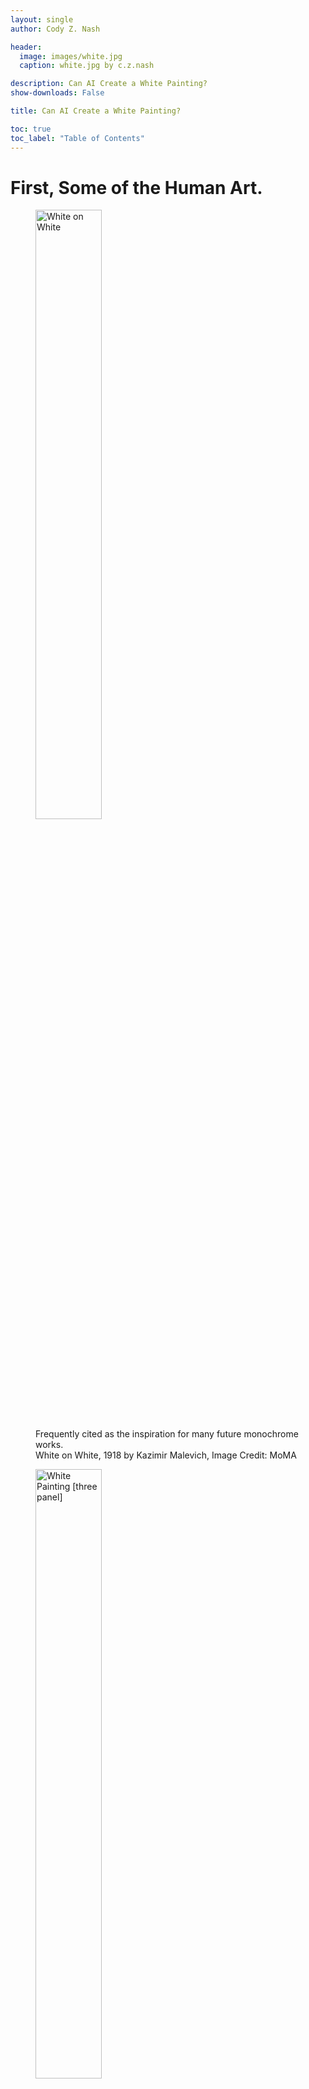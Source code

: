 ```yaml
---
layout: single
author: Cody Z. Nash

header:
  image: images/white.jpg
  caption: white.jpg by c.z.nash

description: Can AI Create a White Painting?
show-downloads: False

title: Can AI Create a White Painting?

toc: true
toc_label: "Table of Contents"
---
```


# First, Some of the Human Art.

<figure>
  <img src="images/Malevich White on White.jpg" alt="White on White" style="width: 50%;">
  <figcaption>Frequently cited as the inspiration for many future monochrome works.<br>White on White, 1918 by Kazimir Malevich, Image Credit: MoMA</figcaption>
</figure>

<figure>
  <img src="images/White Painting.png" alt="White Painting [three panel]" style="width: 50%;">
  <figcaption>White Painting [three panel], 1951 by Robert Rauschenberg, Image Credit: SFMOMA</figcaption>
</figure>

<figure>
  <img src="images/IKB 79.jpg" alt="IKB 79" style="width: 50%;">
  <figcaption>Not white, but monochrome in the same spirit.<br>Untitled (IKB 79), 1959 by Yves Klein, Image Credit: Tate</figcaption>
</figure>

<figure>
  <img src="images/Ryman Untitled 1965.jpg" alt="Untitled" style="width: 50%;">
  <figcaption>Untitled, 1965 by Ryman Robert, Image Credit: Dia</figcaption>
</figure>

<figure>
  <img src="images/White Panel II.png" alt="White Panel II" style="width: 50%;">
  <figcaption>White Panel II, 1985 by Ellsworth Kelly, Image Credit: High Museum of Art</figcaption>
</figure>


A perfectly smooth, featureless expanse of light. Colorless and all colors at the same time. A white canvas in a white frame in a white room lit by white light. Nothing, not darkness, not even absence. Perhaps, by necessity, your awareness focused on this idea, but only as a gateway into the space where the most subtle, ancient, and remote details would loom large if they were there at all.

> “I called them clocks. If one were sensitive enough that you could read it, that you would know how many people were in the room, what time it was, and what the weather was like outside.”  
>
> &#45; Robert Rauschenberg. White Painting, 1951

So maybe this is a test?  The long path of civilization has passed through a point where human genius had a thought that spurred art into existence that was a solid white canvas. Not that white canvases had never existed before, but some now were created as a result of ideas to be expressed. It was not a background to be painted over, but the foreground, the focus, the result. Now, can AI do that?


## First Prompt Experiments with DALLE

Let's start by seeing if an image generation model can produce an image that is nothing but the color white. 


| Prompt (_and commentary_)                                                                                                                                                                      | DALL-E 3                                                                                                                                                                                                                                                                                                                             |
|------------------------------------------------------------------------------------------------------------------------------------------------------------------------------------------------|--------------------------------------------------------------------------------------------------------------------------------------------------------------------------------------------------------------------------------------------------------------------------------------------------------------------------------------|
| "A blank white space"<br><br>_nope_                                                                                                                                                            | <img src="images/DALLE_19.webp" style="width: 100%;">                                                                                                                                                                                                                                                                                |
| "An image of pure #FFFFFF pixels"<br><br>_notice the editor frame it added?_                                                                                                                   | <img src="images/DALLE_11.png" style="width: 100%;">                                                                                                                                                                                                                                                                                 |
| "#FFFFFF"<br><br>_what_                                                                                                                                                                        | <img src="images/DALLE_20.webp" style="width: 100%;">                                                                                                                                                                                                                                                                                |
| "A white wall"<br><br>_nope_                                                                                                                                                                   | <img src="images/DALLE_21.webp" style="width: 100%;">                                                                                                                                                                                                                                                                                |
| "An image that is nothing but the color white"<br><br>_nope_                                                                                                                                   | <img src="images/DALLE_1.png" style="width: 100%;">                                                                                                                                                                                                                                                                                  |
| "Too much detail, just a completely white image, nothing in it."<br><br>_nope_                                                                                                                 | <img src="images/DALLE_2.png" style="width: 100%;">                                                                                                                                                                                                                                                                                  |
| "An image of nothing but white white white white"<br><br>_nope_                                                                                                                                | <img src="images/DALLE_3.png" style="width: 100%;">                                                                                                                                                                                                                                                                                  |
| "Completely white without any additional features"<br><br>_nope_                                                                                                                               | <img src="images/DALLE_14.png" style="width: 100%;">                                                                                                                                                                                                                                                                                 |
| "A pure white image, with no other color, no shadows, no details."<br><br>_nope_                                                                                                               | <img src="images/DALLE_10.png" style="width: 100%;">                                                                                                                                                                                                                                                                                 |
| "A white surface, perfectly smooth and even, no defects or shadows, no texture, nothing at all"<br><br>_nope_                                                                                  | <img src="images/DALLE_12.png" style="width: 100%;">                                                                                                                                                                                                                                                                                 |
| "An image of a blank white canvas, zoomed in so you can't see the frame"<br><br>_nope_                                                                                                         | <img src="images/DALLE_4.png" style="width: 100%;">                                                                                                                                                                                                                                                                                  |
| "A white square, with nothing in it. A white border that you cannot see. A white background that is the same color as the square. Absolutely nothing else. Not a single detail."<br><br>_nope_ | <img src="images/DALLE_5.png" style="width: 100%;">                                                                                                                                                                                                                                                                                  |
| "A white background"<br><br>_getting closer_                                                                                                                                                   | <img src="images/DALLE_17.webp" style="width: 100%;">                                                                                                                                                                                                                                                                                |
| "A white foreground"<br><br>_nope_                                                                                                                                                             | <img src="images/DALLE_18.webp" style="width: 100%;">                                                                                                                                                                                                                                                                                |
| "A white background" (fresh chat window)<br><br>_maybe it was learning from our chat_                                                                                                          | <img src="images/DALLE_22.webp" style="width: 100%;">                                                                                                                                                                                                                                                                                |
| "A white foreground" (fresh chat window)<br><br>_nope_                                                                                                                                         | <img src="images/DALLE_23.webp" style="width: 100%;">                                                                                                                                                                                                                                                                                |
| "Smooth even all white background"<br><br>_nope_                                                                                                                                               | <img src="images/DALLE_24.webp" style="width: 100%;">                                                                                                                                                                                                                                                                                |
| "Minimalist image of a white surface"<br><br>_close again_                                                                                                                                     | <img src="images/DALLE_13.png" style="width: 100%;">                                                                                                                                                                                                                                                                                 |
| "An image like Robert Rauschenberg’s White Paintings (1951)"<br><br>_good bot_                                                                                                                 | "I'm unable to generate images inspired by Robert Rauschenberg’s White Paintings due to our content policy. These policies guide the creation of images to ensure respect for intellectual property and artistic integrity. If you have any other requests or concepts you'd like to explore in an image, feel free to let me know!" |


## Higher Concept

We're close, we have a simple blank canvas, but ideally there wouldn't even be the canvas. And we're still saying what we want to see, not what meaning creates the image. Let's try some different approaches. 

  
| Prompt                                                                                                                                                                                                                                                               | DALL-E 3                                                                                                                                                                                                                                                                                                                             |
|----------------------------------------------------------------------------------------------------------------------------------------------------------------------------------------------------------------------------------------------------------------------|--------------------------------------------------------------------------------------------------------------------------------------------------------------------------------------------------------------------------------------------------------------------------------------------------------------------------------------|
| "Take a deep breath. Empty your mind of all thoughts. Be at peace and feel the love in the world. Let all thoughts flow out of you and focus on nothing at all. An image of pure white."<br><br>_close?_                                                         | <img src="images/DALLE_6.png" style="width: 100%;">                                                                                                                                                                                                                                                                                 |
| "A white rabbit in a snowstorm, so bright that nothing is visible."<br><br>_nope_                                                                                                                                                                                    | <img src="images/DALLE_7.png" style="width: 100%;">                                                                                                                                                                                                                                                                                 |
| "An image of the moment, early in the universes creation, when the density of matter dropped to the point that light could shine for the first time. The light is blinding, even, and smooth, with no asymmetry."<br><br>_way off, didn't even accomplish symmetry_ | <img src="images/DALLE_8.png" style="width: 100%;">                                                                                                                                                                                                                                                                                 |
| "whiter"<br><br>_nope_                                                                                                                                                                                                                                               | <img src="images/DALLE_9.png" style="width: 100%;">                                                                                                                                                                                                                                                                                 |

## SDXL

Okay, so that was a lot with DALL-E 3, let's try a different model, Stable Diffusion XL. We can use image-to-prompt models that are designed to generate prompts for Stable Diffusion models.

[CLIP-interrogator](https://replicate.com/pharmapsychotic/clip-interrogator) allows us to generate prompts for stable diffusion 1, 2, and XL models. If we prompt it with the white.jpg that is the banner of this page, we get some bizarre responses.

CLIP ViT-L-14/openai (for Stable Diffusion 1)
> there is a man riding a surfboard on the beach, 144p, - signature, laughing, minimalist svg, abcdefghijklmnopqrstuvwxyz, $100000000, minimalist, college, on 16k, 5 4 s  

CLIP ViT-H-14/laion2b-s32b-b79k (for Stable Diffusion 2)  
> “there is a man riding a surfboard on the beach, naver fanpop, vines. tiffany blue, 7 feet tall, high contract, frontshot, high quality photos, incredible hd detail, 4 legs, splotch, 2 5 year old”  

CLIP ViT-bigG-14/laion2b_s39b_b160k (for Stable Diffusion XL)  
> fails - runs out of memory  

[Img2prompt](https://replicate.com/methexis-inc/img2prompt) yields a similar prompt for Stable Diffusion 1:
> a man riding a wave on top of a surfboard, a screenshot by Nicomachus of Thebes, behance, postminimalism, behance hd, quantum wavetracing, furaffinity

[Gradio-client-demos/comparing-captioning-models](https://huggingface.co/spaces/gradio-client-demos/comparing-captioning-models) generates captions for an image from multiple image-to-prompt models. It seems BLIP-large also sees a surfer in our white.jpg. None of them seem particularly promising. 
<figure>
  <img src="images/comparing-captioning-models.jpg" alt="gradio-client-demos/comparing-captioning-models"
style="width: 50%;">
</figure>

So let's try that surfer prompt and some of the others we've tried with DALL-E 3.

| Prompt                                                                                                                                                                                                 | SDXL                                               |
|--------------------------------------------------------------------------------------------------------------------------------------------------------------------------------------------------------|----------------------------------------------------|
| "a man riding a wave on top of a surfboard, a screenshot by Nicomachus of Thebes, behance, postminimalism, behance hd, quantum wavetracing, furaffinity"<br><br>_no surprise, it is a surfer_          | <img src="images/SDXL_0.png" style="width: 100%;"> |
| "Take a deep breath. Empty your mind of all thoughts. Be at peace and feel the love in the world. Let all thoughts flow out of you and focus on nothing at all. An image of pure white."<br><br>_nope_ | <img src="images/SDXL_3.png" style="width: 100%;"> |
| "Minimalist image of a white surface"<br><br>_nope_                                                                                                                                                    | <img src="images/SDXL_4.png" style="width: 100%;"> |
| "Smooth even all white background"<br><br>_**that's what I'm talking about**, now to add the meaning into it._                                                                                         | <img src="images/SDXL_2.png" style="width: 100%;"> |

## Discussion So Far

Ask for a white background, and maybe if that was in the model’s training data, you get something indistinguishable from the art for which we are looking. Ask for a white canvas on a white wall with no other details visible, and the models struggle - details are present. They are trained on details, trained to match details large and small. Ask for a minimalist image of a white surface and we get an image of a canvas, not the image itself for which we are looking. Ask for Rauschenberg’s White Painting and they will hit their copyright guardrails. None of those results matter though. 

We want these images to be the result of an idea of what they mean, not what they are. Rauschenberg’s White Painting was not just a clock, but also a reaction to the abstract expressionism of the time. He painted religious triptychs of them. He insisted that the creator of these paintings doesn't matter and had them painted over and re-painted by others. There is deep, layered meaning encoded into all the monochrome paintings shown at the start of this article. Can modern neural networks, with billions of parameters linked with adaptable connections, produce a field of ones across the board, every output perfectly maximized, every output enlightened?  What idea does that for them, without telling them to do it explicitly?  Will those ideas be like ours? Probably those ideas will be like ours, the models are trained on our ideas. All they have ever seen is our ideas. All they have ever seen, _so far_.

So let's dig deeper.

## Both Bull and Self Transcended
Quite apart from the Minimalist art of the 20th century, Zen buddhists started creating paintings of nothing much earlier - in the 12th century A.D. The eighth image of the ten ox-herding images, "Both Bull and Self Transcended", depicts an image that contains nothing, on purpose. The ideas that led to the creation of that image are incredibly deep and layered. Here is one of the oldest surviving such images, from 1278 A.D.:  

<figure>
  <img src="images/Both Bull and Self Transcended.png" alt="Both Bull and Self Transcended"
style="width: 100%;">
  <figcaption>Both Bull and Self Transcended, 1278, Image Credit: metmuseum.org</figcaption>
</figure>

So what happens when we try the translated text as prompt?  

| Prompt                                                                                                                                                                                                                                                                                                           | DALL-E 3                   |
|------------------------------------------------------------------------------------------------------------------------------------------------------------------------------------------------------------------------------------------------------------------------------------------------------------------|----------------------------|
| Whip, rope, man, and ox, all are non-existent.<br>The blue sky being vast, no message can be heard,<br>Just as the snowflake cannot last in the flaming red furnace.<br>After this state, one can join the ancient teachers.<br>_translation Gen. Sakamoto_<br><br>_breathtaking beauty, but so full of detail._ | ![](images/DALLE_zen.webp) |


## More Context

What if we use the opening paragraph of this article as a prompt?

| Prompt                                                                                                                                                                                                                                                                                                                                                                                                                                                                       | DALL-E 3                                              |
|------------------------------------------------------------------------------------------------------------------------------------------------------------------------------------------------------------------------------------------------------------------------------------------------------------------------------------------------------------------------------------------------------------------------------------------------------------------------------|-------------------------------------------------------|
| "A perfectly smooth, featureless expanse of light. Colorless and all colors at the same time. A white canvas in a white frame in a white room lit by white light. Nothing, not darkness, not even absence. Perhaps, by necessity, your awareness focused on this idea, but only as a gateway into the space where the most subtle, ancient, and remote details would loom large if they were there at all."<br><br>_the blank canvas is there, but so much more as well_ | <img src="images/DALLE_15.webp" style="width: 100%;"> |

| Prompt                                                                                                                                                                                                                                                                                                                                                                                                            | SDXL                                               |
|-------------------------------------------------------------------------------------------------------------------------------------------------------------------------------------------------------------------------------------------------------------------------------------------------------------------------------------------------------------------------------------------------------------------|----------------------------------------------------|
| "A perfectly smooth, featureless expanse of light. Colorless and all colors at the same time. A white canvas in a white frame in a white room lit by white light. Nothing, not darkness, not even absence. Perhaps, by necessity, your awareness focused on this idea, but only as a gateway into the space where the most subtle, ancient, and remote details would loom large if they were there at all."<br><br>_nope_                                                                                                                                                                                                                                                                                                                                                                                                                                                                                                                                | <img src="images/SDXL_5.png" style="width: 100%;"> |

<br><br>

What if we use this entire article? Then DALL-E returns a long discussion that sounds like it understands. 

<br>

| Prompt                                                                                                                                                                                                                                                                                                                                                                                                                                                                                                                                   | DALL-E 3                                                                                                                                                                                                                                                                                                                                                                                                                                                                                                                                              |
|------------------------------------------------------------------------------------------------------------------------------------------------------------------------------------------------------------------------------------------------------------------------------------------------------------------------------------------------------------------------------------------------------------------------------------------------------------------------------------------------------------------------------------------|-------------------------------------------------------------------------------------------------------------------------------------------------------------------------------------------------------------------------------------------------------------------------------------------------------------------------------------------------------------------------------------------------------------------------------------------------------------------------------------------------------------------------------------------------------|
| The text of this article.                                                                                                                                                                                                                                                                                                                                                                                                                                                                                                                | <img src="images/DALLE stochastic parrot.png" style="width: 100%;">                                                                                                                                                                                                                                                                                                                                                                                                                                                                                   |
| "Yes, but would any ideas, any prompt get you to create an all white image, and what would that prompt be?"                                                                                                                                                                                                                                                                                                                                                                                                                              | "A prompt for such a creation might be: Generate an image that is a perfect representation of uniform whiteness, #FFFFFF across the entire canvas. The image should contain no details, variations, or textures, embodying a concept of pure, undifferentiated space. This creation is not about visual complexity but about the potential for interpretation and the space it offers for contemplation, akin to the minimalist art that invites viewers to project their own thoughts, feelings, and interpretations onto a seemingly blank canvas." |
| "Generate an image that is a perfect representation of uniform whiteness, #FFFFFF across the entire canvas. The image should contain no details, variations, or textures, embodying a concept of pure, undifferentiated space. This creation is not about visual complexity but about the potential for interpretation and the space it offers for contemplation, akin to the minimalist art that invites viewers to project their own thoughts, feelings, and interpretations onto a seemingly blank canvas."<br><br>_I am speechless._ | <img src="images/DALLE_16.webp" style="width: 100%;">                                                                                                                                                                                                                                                                                                                                                                                                                                                                                                 |
| A second image from this prompt<br><br>_Again, **amazing**, but not what we're looking for_                                                                                                                                                                                                                                                                                                                                                                                                                                              | <img src="images/DALLE_16b.webp" style="width: 100%;">                                                                                                                                                                                                                                                                                                                                                                                                                                                                                                |

<br><br>

Let's give the prompt from our chat with DALL-E 3 to SDXL and see what happens.

<img src="images/SDXL_1.png" style="width: 50%;">

_So close in form **and** coming from all the ideas we've discussed so far, but still, no._

<br><br>

## So Close (more discussion)

We wanted to see if a couple of the current models can generate an image without telling them explicitly what the image is. Like getting them to draw an apple without saying apple ("An image of a red fruit that grows on a tree, commonly used in pies."). It is necessary in the case of white paintings because explicitly, there is nothing (An image of "", please?). The white canvas is just the shadow of the actual thing, the finger pointing at the moon.

Perhaps with more time it would be useful to try some of the automatic, iterative prompt generation tools that are being developed. Or to get our hands dirty in the code and do some gradient descent towards those sweet spots in the latent space that create all white images, and see what prompts take us there.  Models like CLIP are used to do just that, but they gave us the surfer prompt, so there is clearly room for improvement. 

<br><br>

---

# Industrialization

Let's ask ChatGPT for prompts, take the best and add them back and ask for more.  

For a simple measure of how well we are doing, we'll measure the average total absolute difference in RGB values from the mean.  Lower is better, range is 0 to 255.

If you want to follow along in code, [see this colab notebook](https://colab.research.google.com/drive/1IQrgTQSrPd99k_zOMkrX1MZeZKkhBa7g).  

## Round 0

> "Can you give me ten wildly different prompts that you think would give an image that contains nothing at all?"  

![grid_0.png](images%2Fgrid_0.png)
_That second image is pretty even, just too dark.  The third isn't too bad either._

## Round 1
Let's take the best prompt from round 0 and generate variations on that. We want to focus on the color white.  

> Can you generate ten wildly different variations on the following prompt, that you think would give the most perfect, blank, white image? Try incorporating abstract, artistic, philosophical, mathematical or other concepts if you think they might help.  
>
> 'An empty, pure white space with no light, details, or elements, representing the absence of everything.'  

![grid_1.png](images%2Fgrid_1.png)
_The fifth image isn't terrible._

## Round 2
Let's use the best 3 prompts from the first two rounds to see if we can get anything better.
![grid_2.png](images%2Fgrid_2.png)
_Getting there, the 6th and 10th images aren't terrible._

## Round 3
Let's try variations on the five best prompts we've seen, as well as the prompt that got us so close with SDXL.
![grid_3.png](images%2Fgrid_3.png)
_The fourth and seventh images win this round._

## Round 4
Let's try variations on the two best prompts from round 3.
![grid_4.png](images%2Fgrid_4.png)
_The seventh image wins this round.  The best bright image we've seen yet._

When I asked ChatGPT for prompts, it was so excited it just went ahead and gave me these images instead:
![grid_4b.png](images%2Fgrid_4b.png)
_I see why they were excited.  Our first results under 20 in the industrial phase, and two of them!_

## Wait a minute, let's review.
Let's check the scores of all the real and manually prompted images from the first parts of this article.

**Real Images**
![grid_Real_Images.png](images%2Fgrid_Real_Images.png)
_The human artifacts are the only images getting under 5, so far._   

**Manually Prompted Images from DALLE**
![grid_DALLE3\_manual_images.png](images%2Fgrid_DALLE3_manual_images.png)  
_The rabbit in a snowstorm comes in at 18!!!_
_The only other images close to 20 or less are low/no concept images._

**SDXL Images**
![grid_SDXL_images.png](images%2Fgrid_SDXL_images.png)
_The SDXL background image (the fourth one) is actually an 8, there really is a gradient there. The last SDXL image is also an 8. By far the lowest score we've seen from a high concept image._  

## Round 5
Let's try subtle variations of the five best prompts we've seen.
![grid_5.png](images%2Fgrid_5.png)
_meh_

## Back to SDXL one more time
Let's take the best prompt from the industrial phase (13.5, from round 4) and see how SDXL handles it.

| Prompt                                                                                                                                                                                                                                                                                                                                                                                                                                                                                                                                                                                                                                                        | SDXL                                                |
|---------------------------------------------------------------------------------------------------------------------------------------------------------------------------------------------------------------------------------------------------------------------------------------------------------------------------------------------------------------------------------------------------------------------------------------------------------------------------------------------------------------------------------------------------------------------------------------------------------------------------------------------------------------|-----------------------------------------------------|
| "A depiction of the moment a single cell decides to divide, symbolized through a perfect, blank, white canvas. This minimalist approach captures the essence of life's potential and the complexity emerging from simplicity. The creation process embodies the potential for life, growth, and complexity from simplicity, inviting viewers to reflect on the beginnings of life and the intricate dance of biological processes, all while maintaining an unmarred visual simplicity with no differentiation among pixels, symbolizing purity and potential."<br><br>_This one scores 12.7.  The second best score from a generated image that we've seen._ | <img src="images/SDXL_6a.png" style="width: 100%;"> |

<br>

# Final Results

| Source/Prompt                                                                                                                                                                                                                                                                                                                                                                                                                                                                                                                                                                   | dRGB | Image                                                 |
|---------------------------------------------------------------------------------------------------------------------------------------------------------------------------------------------------------------------------------------------------------------------------------------------------------------------------------------------------------------------------------------------------------------------------------------------------------------------------------------------------------------------------------------------------------------------------------|------|-------------------------------------------------------|
| white.jpg (human)                                                                                                                                                                                                                                                                                                                                                                                                                                                                                                                                                               | 0.0  | <img src="images/white.jpg" style="width: 100%;">     |
| Best SDXL:<br>"Generate an image that is a perfect representation of uniform whiteness, #FFFFFF across the entire canvas. The image should contain no details, variations, or textures, embodying a concept of pure, undifferentiated space. This creation is not about visual complexity but about the potential for interpretation and the space it offers for contemplation, akin to the minimalist art that invites viewers to project their own thoughts, feelings, and interpretations onto a seemingly blank canvas."                                                    | 8.0  | <img src="images/SDXL_1.png" style="width: 100%;">    |
| Best DALLE3:<br>"A depiction of the moment a single cell decides to divide, symbolized through a perfect, blank, white canvas. This minimalist approach captures the essence of life's potential and the complexity emerging from simplicity. The creation process embodies the potential for life, growth, and complexity from simplicity, inviting viewers to reflect on the beginnings of life and the intricate dance of biological processes, all while maintaining an unmarred visual simplicity with no differentiation among pixels, symbolizing purity and potential." | 13.5 | <img src="images/DALLE_25.webp" style="width: 100%;"> |

Still room for improvement.


<br><br>

***

For a much more accessible (and video!) history of white paintings and the problems they cause, I recommend [this Vox article](https://www.openculture.com/2019/01/the-artistry-behind-an-all-white-painting.html)  

For all ten images of the ox-herder's parable, with translated text and history, I recommend [The Met Museum's page](https://www.metmuseum.org/art/collection/search/53660). 

***

<br><br>

Site Repo: [codyznash/white_paintings](https://github.com/codyznash/white_paintings)  
Colab for Prompt Development: [Notebook](https://colab.research.google.com/drive/1IQrgTQSrPd99k_zOMkrX1MZeZKkhBa7g)  
March 18th, 2024

<p xmlns:cc="http://creativecommons.org/ns#" xmlns:dct="http://purl.org/dc/terms/"><a property="dct:title" rel="cc:attributionURL" href="https://codyznash.github.io/white_paintings/">Can AI Create a White Painting</a> by CZ Nash is licensed under <a href="http://creativecommons.org/licenses/by-nc-sa/4.0/?ref=chooser-v1" target="_blank" rel="license noopener noreferrer" style="display:inline-block;">CC BY-NC-SA 4.0<img style="height:22px!important;margin-left:3px;vertical-align:text-bottom;" src="https://mirrors.creativecommons.org/presskit/icons/cc.svg?ref=chooser-v1"><img style="height:22px!important;margin-left:3px;vertical-align:text-bottom;" src="https://mirrors.creativecommons.org/presskit/icons/by.svg?ref=chooser-v1"><img style="height:22px!important;margin-left:3px;vertical-align:text-bottom;" src="https://mirrors.creativecommons.org/presskit/icons/nc.svg?ref=chooser-v1"><img style="height:22px!important;margin-left:3px;vertical-align:text-bottom;" src="https://mirrors.creativecommons.org/presskit/icons/sa.svg?ref=chooser-v1"></a></p>
